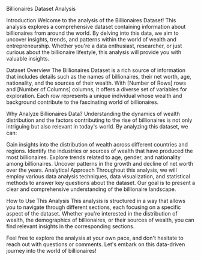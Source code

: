 Billionaires Dataset Analysis


Introduction
Welcome to the analysis of the Billionaires Dataset! This analysis explores a comprehensive dataset containing information about billionaires from around the world. By delving into this data, we aim to uncover insights, trends, and patterns within the world of wealth and entrepreneurship. Whether you're a data enthusiast, researcher, or just curious about the billionaire lifestyle, this analysis will provide you with valuable insights.

Dataset Overview
The Billionaires Dataset is a rich source of information that includes details such as the names of billionaires, their net worth, age, nationality, and the sources of their wealth. With [Number of Rows] rows and [Number of Columns] columns, it offers a diverse set of variables for exploration. Each row represents a unique individual whose wealth and background contribute to the fascinating world of billionaires.

Why Analyze Billionaires Data?
Understanding the dynamics of wealth distribution and the factors contributing to the rise of billionaires is not only intriguing but also relevant in today's world. By analyzing this dataset, we can:

Gain insights into the distribution of wealth across different countries and regions.
Identify the industries or sources of wealth that have produced the most billionaires.
Explore trends related to age, gender, and nationality among billionaires.
Uncover patterns in the growth and decline of net worth over the years.
Analytical Approach
Throughout this analysis, we will employ various data analysis techniques, data visualization, and statistical methods to answer key questions about the dataset. Our goal is to present a clear and comprehensive understanding of the billionaire landscape.

How to Use This Analysis
This analysis is structured in a way that allows you to navigate through different sections, each focusing on a specific aspect of the dataset. Whether you're interested in the distribution of wealth, the demographics of billionaires, or their sources of wealth, you can find relevant insights in the corresponding sections.

Feel free to explore the analysis at your own pace, and don't hesitate to reach out with questions or comments. Let's embark on this data-driven journey into the world of billionaires!
